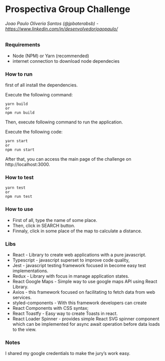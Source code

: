 # Prospectiva Group Challenge

###### Joao Paulo Oliveria Santos (@jpbaterabsb) - https://www.linkedin.com/in/desenvolvedorjoaopaulo/

### Requirements

- Node (NPM) or Yarn (recommended)
- internet connection to download node dependecies

### How to run

first of all install the dependencies.

Execute the following command:

```
yarn build
or
npm run build
```

Then, execute following command to run the application.

Execute the following code:

```
yarn start
or
npm run start
```

After that, you can access the main page of the challenge on http://localhost:3000.

### How to test

```
yarn test
or
npm run test
```

### How to use

- First of all, type the name of some place.
- Then, click in SEARCH button.
- Finnaly, click in some place of the map to calculate a distance.

### Libs

- React - Library to create web applications with a pure javascript.
- Typescript - javascript superset to improve code quality,
- Jest - javascript testing framework focused in become easy test implementations.
- Redux - Library with focus in manage application states.
- React Google Maps - Simple way to use google maps API using React Library.
- Axios - this framework focused on facilitating to fetch data from web services.
- styled-components - With this framework developers can create
- React Components with CSS syntax;
- React Toastfy - Easy way to create Toasts in react.
- React Loader Spinner - provides simple React SVG spinner component which can be implemented for async await operation before data loads to the view.

### Notes

I shared my google credentials to make the jury’s work easy.
